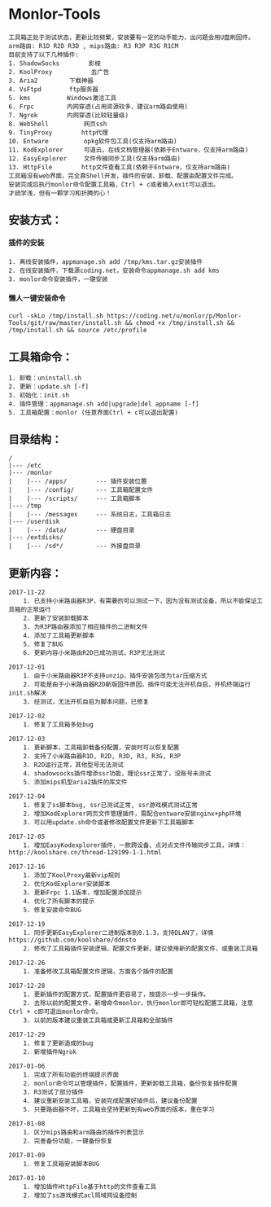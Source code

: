 # Monlor-Tools
	工具箱正处于测试状态，更新比较频繁，安装要有一定的动手能力，出问题会用U盘刷固件。
	arm路由: R1D R2D R3D , mips路由: R3 R3P R3G R1CM 
	目前支持了以下几种插件:
	1. ShadowSocks 　　　	影梭
	2. KoolProxy　　　　	去广告
	3. Aria2　		下载神器
	4. VsFtpd　		ftp服务器
	5. kms 			Windows激活工具
	6. Frpc 		内网穿透(占用资源较多，建议arm路由使用)
	7. Ngrok		内网穿透(比较轻量级)
	8. WebShell　		网页ssh
	9. TinyProxy		http代理
	10. Entware　		opkg软件包工具(仅支持arm路由)
	11. KodExplorer　	可道云，在线文档管理器(依赖于Entware，仅支持arm路由)
	12. EasyExplorer　	文件传输同步工具(仅支持arm路由)
	13. HttpFile 		http文件查看工具(依赖于Entware，仅支持arm路由)
	工具箱没有web界面，完全靠Shell开发，插件的安装、卸载、配置由配置文件完成。
	安装完成后执行monlor命令配置工具箱，Ctrl + c或者输入exit可以退出。
	才疏学浅，但有一颗学习和折腾的心！
		
## 安装方式：  
#### 	插件的安装
	1. 离线安装插件，appmanage.sh add /tmp/kms.tar.gz安装插件 
	2. 在线安装插件，下载源coding.net，安装命令appmanage.sh add kms
	3. monlor命令安装插件，一键安装

#### 	懒人一键安装命令
	curl -skLo /tmp/install.sh https://coding.net/u/monlor/p/Monlor-Tools/git/raw/master/install.sh && chmod +x /tmp/install.sh && /tmp/install.sh && source /etc/profile 

## 工具箱命令：
	1. 卸载：uninstall.sh
	2. 更新：update.sh [-f]
	3. 初始化：init.sh 
	4. 插件管理：appmanage.sh add|upgrade|del appname [-f]
	5. 工具箱配置：monlor (任意界面Ctrl + c可以退出配置)

## 目录结构：  
	/
	|--- /etc  
	|--- /monlor
	|    |--- /apps/        --- 插件安装位置  
	|    |--- /config/      --- 工具箱配置文件
	|    |--- /scripts/     --- 工具箱脚本
	|--- /tmp
	|    |--- /messages     --- 系统日志，工具箱日志
	|--- /userdisk
	|    |--- /data/        --- 硬盘目录
	|--- /extdisks/
	|    |--- /sd*/         --- 外接盘目录

## 更新内容：  
	2017-11-22
		1. 已支持小米路由器R3P，有需要的可以测试一下，因为没有测试设备，所以不能保证工具箱的正常运行
		2. 更新了安装卸载脚本
		3. 为R3P路由器添加了相应插件的二进制文件
		4. 添加了工具箱更新脚本
		5. 修复了BUG
		6. 更新内容小米路由R2D已成功测试，R3P无法测试

	2017-12-01
		1. 由于小米路由器R3P不支持unzip，插件安装包改为tar压缩方式
		2. 可能是由于小米路由器R2D新版固件原因，插件可能无法开机自启，开机终端运行init.sh解决
		3. 经测试，无法开机自启为脚本问题，已修复

	2017-12-02
		1. 修复了工具箱多处bug

	2017-12-03
		1. 更新脚本，工具箱卸载备份配置，安装时可以恢复配置
		2. 支持了小米路由器R1D, R2D, R3D, R3, R3G, R3P
		3. R2D运行正常，其他型号无法测试
		4. shadowsocks插件增添ssr功能，理论ssr正常了，没账号未测试
		5. 添加mips机型aria2插件的库文件
	
	2017-12-04
		1. 修复了ss脚本bug, ssr已测试正常, ssr游戏模式测试正常
		2. 增加KodExplorer网页文件管理插件，需配合entware安装nginx+php环境
		3. 可以用update.sh命令或者修改配置文件更新下工具箱脚本

	2017-12-05
		1. 增加EasyKodexplorer插件，一款跨设备、点对点文件传输同步工具，详情：http://koolshare.cn/thread-129199-1-1.html

	2017-12-16
		1. 添加了KoolProxy最新vip规则
		2. 优化KodExplorer安装脚本
		3. 更新Frpc 1.1版本，增加配置添加提示
		4. 优化了所有脚本的提示
		5. 修复安装命令BUG

	2017-12-19
		1. 同步更新EasyExplorer二进制版本到0.1.3，支持DLAN了，详情https://github.com/koolshare/ddnsto
		2. 修改了工具箱插件安装逻辑，配置文件更新，建议使用新的配置文件，或重装工具箱

	2017-12-26
		1. 准备修改工具箱配置文件逻辑，方面各个插件的配置

	2017-12-28
		1. 更新插件的配置方式，配置插件更容易了，按提示一步一步操作。
		2. 去除以前的配置文件，新增命令monlor，执行monlor即可轻松配置工具箱，注意Ctrl + c即可退出monlor命令。
		3. 以前的版本建议重装工具箱或更新工具箱和全部插件

	2017-12-29
		1. 修复了更新造成的bug
		2. 新增插件Ngrok

	2017-01-06
		1. 完成了所有功能的终端提示界面
		2. monlor命令可以管理插件，配置插件，更新卸载工具箱，备份恢复插件配置
		3. R3测试了部分插件
		4. 建议重新安装工具箱，安装完成配置好插件后，建议备份配置
		5. 只要路由器不坏，工具箱会坚持更新到有web界面的版本，重在学习

	2017-01-08
		1. 区分mips路由和arm路由的插件列表显示
		2. 完善备份功能，一键备份恢复

	2017-01-09
		1. 修复工具箱安装脚本BUG

	2017-01-10
		1. 增加插件HttpFile基于http的文件查看工具
		2. 增加了ss游戏模式acl局域网设备控制